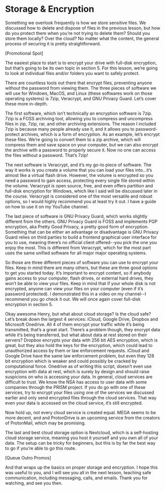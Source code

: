 # Storage & Encryption

Something we overlook frequently is how we store sensitive files. We discussed
how to delete and dispose of files in the previous lesson, but how do you protect
them when you’re not trying to delete them? Should you store them locally? Over
the cloud? No matter what the content, the general process of securing it is
pretty straightforward.

[Promotional Spot]

The easiest place to start is to encrypt your drive with full-disk encryption, but
that’s going to be its own topic in section 5. For this lesson, we’re going to look at
individual files and/or folders you want to safely protect.

There are countless tools out there that encrypt files, preventing anyone without
the password from viewing them. The three pieces of software we will use for
Windows, MacOS, and Linux (these softwares work on those operating systems) is
7zip, Veracrypt, and GNU Privacy Guard. Let’s cover these more in-depth.

The first software, which isn’t technically an encryption software is 7zip. 7zip is a
FOSS archiving tool, allowing you to compress and uncompress files in zip, 7zip,
rar, and other archiving extensions. The reason I included 7zip is because many
people already use it, and it allows you to password-protect archives, which is a
form of encryption. As an example, let’s encrypt these files. We’re going to convert
them to a zip archive, which will compress them and save space on your
computer, but we can also encrypt the archive with a password to properly
secure it. Now no one can access the files without a password. That’s 7zip!

The next software is Veracrypt, and it’s my go-to piece of software. The way it
works is you create a volume that you can load your files into...it’s almost like a
virtual flash drive. However, the volume is encrypted so you need a password to
gain access, protecting every single file stored within the volume. Veracrypt is
open source, free, and even offers partition and full-disk encryption for Windows,
which like I said will be discussed later in the course. Veracrypt is considered one
of the most versatile and robust options, so I would highly recommend you at
least try it out. I have a guide on how to use it on my YouTube channel.

The last piece of software is GNU Privacy Guard, which works slightly different
from the others. GNU Privacy Guard is FOSS and implements PGP encryption, aka
Pretty Good Privacy, a pretty good form of encryption. Something that can be
either an advantage or disadvantage is GNU Privacy Guard relies on third parties
to build a frontend graphical user interface for you to use, meaning there’s no
official client offered--you pick the one you enjoy the most. This is different from
Veracrypt, which for the most part uses the same unified software for all major
major operating systems.

So those are three different pieces of software you can use to encrypt your files.
Keep in mind there are many others, but these are three good options to get you
started today. It’s important to encrypt content, so if anybody gains access to
your computer, flash drives, or external hard drives, they won’t be able to view
your files. Keep in mind that if your whole disk is not encrypted, anyone can view
your files on your computer (even if it’s password protected). I demonstrated this
in a video on my channel--I recommend you go check it out. We will once again
cover full-disk encryption in section 5.

Okay awesome Henry, but what about cloud storage? Is the cloud safe? Let’s
break down the largest 4 services: iCloud, Google Drive, Dropbox and Microsoft
Onedrive. All 4 of them encrypt your traffic while it’s being transmitted, that’s a
great start. There’s a problem though, they encrypt data while it’s being
transferred, but what about data at rest stored on their servers? Dropbox
encrypts your data with 256 bit AES encryption, which is great, but they also hold
the keys for the encryption, which could lead to unauthorized access by them or
law enforcement requests. iCloud and Google Drive have the same law
enforcement problem, but even they 128 bit encryption which is weaker and could
possibly be cracked by computational force. Onedrive as of writing this script,
doesn’t even use encryption with data at rest, which is surely by design and
should raise suspicions on who is accessing your data. In general, cloud services
are difficult to trust. We know the NSA has access to user data with some
companies through the PRISM project. If you do go with one of these services, try
to encrypt your files using one of the services we discussed earlier and only send
encrypted files through the cloud services. That way even your data is accessed
on the cloud service, it’s still encrypted.

Now hold up, not every cloud service is created equal. MEGA seems to be more
decent, and and ProtonDrive is an upcoming service from the creators of
ProtonMail, which may be promising.

The last and best cloud storage option is Nextcloud, which is a self-hosting cloud
storage service, meaning you host it yourself and you own all of your data. The
setup can be tricky for beginners, but this is by far the best way to go if you’re
able to go this route.

[Queue Outro Promos]

And that wraps up the basics on proper storage and encryption. I hope this was
useful to you, and I will see you all in the next lesson, teaching safe
communication, including messaging, calls, and emails. Thank you for watching,
and see you then.